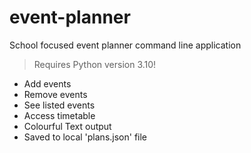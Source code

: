 # event-planner
School focused event planner command line application

> Requires Python version 3.10!

- Add events
- Remove events
- See listed events
- Access timetable
- Colourful Text output
- Saved to local 'plans.json' file
